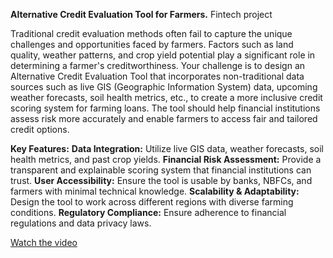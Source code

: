 **Alternative Credit Evaluation Tool for Farmers.**
Fintech project

Traditional credit evaluation methods often fail to capture the unique challenges and opportunities faced by farmers. Factors such as land quality, weather patterns, and crop yield potential play a significant role in determining a farmer's creditworthiness. Your challenge is to design an Alternative Credit Evaluation Tool that incorporates non-traditional data sources such as live GIS (Geographic Information System) data, upcoming weather forecasts, soil health metrics, etc., to create a more inclusive credit scoring system for farming loans. The tool should help financial institutions assess risk more accurately and enable farmers to access fair and tailored credit options.

**Key Features:**
**Data Integration:** Utilize live GIS data, weather forecasts, soil health metrics, and past crop yields.
**Financial Risk Assessment:** Provide a transparent and explainable scoring system that financial institutions can trust.
**User Accessibility:** Ensure the tool is usable by banks, NBFCs, and farmers with minimal technical knowledge.
**Scalability & Adaptability:** Design the tool to work across different regions with diverse farming conditions.
**Regulatory Compliance:** Ensure adherence to financial regulations and data privacy laws.

[Watch the video](https://github.com/LJ-ANK/Hackathon/new/main?filename=README.md)
